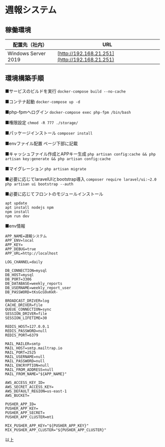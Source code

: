 # 週報システム

## 稼働環境

| 配置先（社内） | URL |
|--|--|
| Windows Server 2019 | [http://192.168.21.251](http://192.168.21.251) |

## 環境構築手順
■サービスのビルドを実行
`docker-compose build --no-cache`

■コンテナ起動
`docker-compose up -d`

■php-fpmへログイン
`docker-compose exec php-fpm /bin/bash`

■権限設定
`chmod -R 777 ./storage/`

■パッケージインストール
`composer install`

■envファイル配置
ページ下部に記載

■キャッシュファイル作成とAPPキー生成
`php artisan config:cache && php artisan key:generate && php artisan config:cache`

■マイグレーション
`php artisan migrate`

■必要に応じてlaravelUIとbootstrap導入
`composer require laravel/ui:~2.0`
`php artisan ui bootstrap --auth`

■必要に応じてフロントのモジュールインストール
```
apt update
apt install nodejs npm
npm install
npm run dev
```
■env情報
```
APP_NAME=週報システム
APP_ENV=local
APP_KEY=
APP_DEBUG=true
APP_URL=http://localhost

LOG_CHANNEL=daily

DB_CONNECTION=mysql
DB_HOST=mysql
DB_PORT=3306
DB_DATABASE=weekly_reports
DB_USERNAME=weekly_report_user
DB_PASSWORD=tKsGcG9xKkR-

BROADCAST_DRIVER=log
CACHE_DRIVER=file
QUEUE_CONNECTION=sync
SESSION_DRIVER=file
SESSION_LIFETIME=30

REDIS_HOST=127.0.0.1
REDIS_PASSWORD=null
REDIS_PORT=6379

MAIL_MAILER=smtp
MAIL_HOST=smtp.mailtrap.io
MAIL_PORT=2525
MAIL_USERNAME=null
MAIL_PASSWORD=null
MAIL_ENCRYPTION=null
MAIL_FROM_ADDRESS=null
MAIL_FROM_NAME="${APP_NAME}"

AWS_ACCESS_KEY_ID=
AWS_SECRET_ACCESS_KEY=
AWS_DEFAULT_REGION=us-east-1
AWS_BUCKET=

PUSHER_APP_ID=
PUSHER_APP_KEY=
PUSHER_APP_SECRET=
PUSHER_APP_CLUSTER=mt1

MIX_PUSHER_APP_KEY="${PUSHER_APP_KEY}"
MIX_PUSHER_APP_CLUSTER="${PUSHER_APP_CLUSTER}"
```
以上
